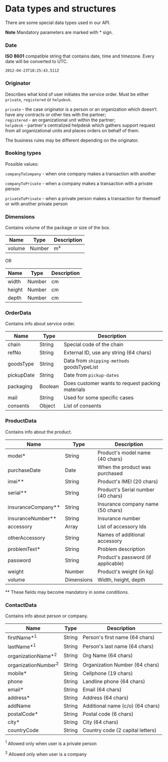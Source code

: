 # Data types and structures

There are some special data types used in our API.

**Note** Mandatory parameters are marked with  *  sign.

### Date

**ISO 8601** compatible string that contains date, time and timezone. Every date will be converted to UTC.

`2012-04-23T18:25:43.511Z`

### Originator

Describes what kind of user initiates the service order. Must be either `private`, `registered` or `helpdesk`.

`private` - the case originator is a person or an organization which doesn’t have any contracts or other ties with the partner;<br>
`registered` - an organizational unit within the partner;<br>
`helpdesk` - partner's centralized helpdesk which gathers support request from all organizational units and places orders on behalf of them.

The business rules may be different depending on the originator.

### Booking types

Possible values:

`companyToCompany` - when one company makes a transaction with another

`companyToPrivate` -  when a company makes a transaction with a private person

`privateToPrivate` - when a private person makes a transaction for themself or with another private person


### Dimensions

Contains volume of the package or size of the box.

| Name                   | Type       | Description                             |
| ---------------------- | ---------- | --------------------------------------- |
| volume                 | Number     | m³                                      |

OR

| Name                   | Type       | Description                             |
| ---------------------- | ---------- | --------------------------------------- |
| width                  | Number     | cm                                      |
| height                 | Number     | cm                                      |
| depth                  | Number     | cm                                      |

### OrderData

Contains info about service order.

| Name                   | Type       | Description                                |
| ---------------------- | ---------- | ------------------------------------------ |
| chain                  | String     | Special code of the chain                  |
| refNo                  | String     | External ID, use any string (64 chars)     |
| goodsType              | String     | Data from `shipping-methods` goodsTypeList |
| pickupDate             | String     | Date from `pickup-dates`                   |
| packaging              | Boolean    | Does customer wants to request packing materials |
| mail                   | String     | Used for some specific cases               |
| consents               | Object     | List of consents                           |


### ProductData

Contains info about the product.

| Name                   | Type       | Description                             |
| ---------------------- | ---------- | --------------------------------------- |
| model*      					 | String     | Product's model name (40 chars)         |
| purchaseDate           | Date       | When the product was purchased          |
| imei**      					 | String     | Product's IMEI (20 chars)           		|
| serial**    					 | String     | Product's Serial number (40 chars)      |
| insuranceCompany**     | String     | Insurance company name (50 chars)       |
| insuranceNumber**      | String     | Insurance number                        |
| accessory              | Array      | List of accessory Ids                   |
| otherAccessory         | String     | Names of additional accessory           |
| problemText*					 | String   	| Problem description                     |
| password               | String     | Product's password (if applicable)      |
| weight                 | Number     | Product's weight (in kg)                |
| volume                 | Dimensions | Width, height, depth                    |

\*\* These fields may become mandatory in some conditions.

### ContactData

Contains info about person or company.

| Name                           | Type       | Description                             |
| ------------------------------ | ---------- | --------------------------------------- |
| firstName*<sup>1</sup>         | String     | Person's first name (64 chars)          |
| lastName*<sup>1</sup>          | String     | Person's last name (64 chars)           |
| organizationName*<sup>2</sup>  | String     | Org Name (64 chars)                     |
| organizationNumber<sup>2</sup> | String     | Organization Number (64 chars)          |
| mobile*     						       | String     | Cellphone (19 chars)                    |
| phone                  	 			 | String     | Landline phone (64 chars)               |
| email*     							       | String     | Email (64 chars)                        |
| address*    						       | String     | Address (64 chars)                      |
| addName               	       | String     | Additional name (c/o) (64 chars)        |
| postalCode* 						       | String     | Postal code (6 chars)                   |
| city*       						       | String     | City (64 chars)                         |
| countryCode       	           | String     | Country code (2 capital letters)        |

<sup>1</sup> Allowed only when user is a private person

<sup>2</sup> Allowed only when user is a company

